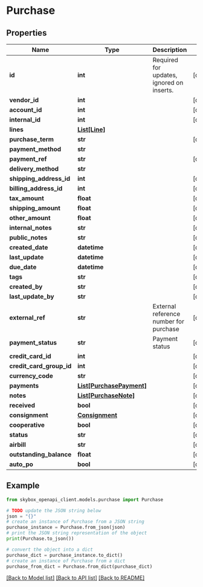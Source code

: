 # Purchase


## Properties

Name | Type | Description | Notes
------------ | ------------- | ------------- | -------------
**id** | **int** | Required for updates, ignored on inserts. | [optional] 
**vendor_id** | **int** |  | [optional] 
**account_id** | **int** |  | [optional] 
**internal_id** | **int** |  | [optional] 
**lines** | [**List[Line]**](Line.md) |  | 
**purchase_term** | **str** |  | [optional] 
**payment_method** | **str** |  | 
**payment_ref** | **str** |  | [optional] 
**delivery_method** | **str** |  | 
**shipping_address_id** | **int** |  | [optional] 
**billing_address_id** | **int** |  | [optional] 
**tax_amount** | **float** |  | [optional] 
**shipping_amount** | **float** |  | [optional] 
**other_amount** | **float** |  | [optional] 
**internal_notes** | **str** |  | [optional] 
**public_notes** | **str** |  | [optional] 
**created_date** | **datetime** |  | [optional] 
**last_update** | **datetime** |  | [optional] 
**due_date** | **datetime** |  | [optional] 
**tags** | **str** |  | [optional] 
**created_by** | **str** |  | [optional] 
**last_update_by** | **str** |  | [optional] 
**external_ref** | **str** | External reference number for purchase | [optional] 
**payment_status** | **str** | Payment status | [optional] 
**credit_card_id** | **int** |  | [optional] 
**credit_card_group_id** | **int** |  | [optional] 
**currency_code** | **str** |  | [optional] 
**payments** | [**List[PurchasePayment]**](PurchasePayment.md) |  | [optional] 
**notes** | [**List[PurchaseNote]**](PurchaseNote.md) |  | [optional] 
**received** | **bool** |  | [optional] 
**consignment** | [**Consignment**](Consignment.md) |  | [optional] 
**cooperative** | **bool** |  | [optional] 
**status** | **str** |  | [optional] 
**airbill** | **str** |  | [optional] 
**outstanding_balance** | **float** |  | [optional] 
**auto_po** | **bool** |  | [optional] 

## Example

```python
from skybox_openapi_client.models.purchase import Purchase

# TODO update the JSON string below
json = "{}"
# create an instance of Purchase from a JSON string
purchase_instance = Purchase.from_json(json)
# print the JSON string representation of the object
print(Purchase.to_json())

# convert the object into a dict
purchase_dict = purchase_instance.to_dict()
# create an instance of Purchase from a dict
purchase_from_dict = Purchase.from_dict(purchase_dict)
```
[[Back to Model list]](../README.md#documentation-for-models) [[Back to API list]](../README.md#documentation-for-api-endpoints) [[Back to README]](../README.md)


